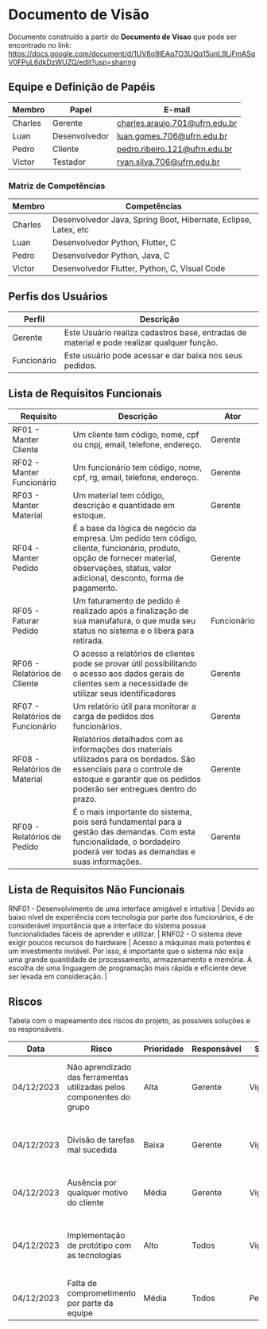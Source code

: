 ﻿# Documento de Visão

Documento construído a partir do **Documento de Visao** que pode ser encontrado no link: https://docs.google.com/document/d/1UV8o9IEAq7O3UQq15unL9LjFmASqV0FPuL6dkDzWUZQ/edit?usp=sharing

## Equipe e Definição de Papéis


Membro     |     Papel   |   E-mail   |
---------  | ----------- | ---------- |
Charles    | Gerente     | charles.araujo.701@ufrn.edu.br |
Luan       | Desenvolvedor| luan.gomes.706@ufrn.edu.br |
Pedro      | Cliente      | pedro.ribeiro.121@ufrn.edu.br |
Victor     | Testador     | ryan.silva.706@ufrn.edu.br |


### Matriz de Competências

Membro     | Competências |
---------  | ----------- |
Charles |Desenvolvedor Java, Spring Boot, Hibernate, Eclipse, Latex, etc |
Luan | Desenvolvedor Python, Flutter, C |
Pedro | Desenvolvedor Python, Java, C |
Victor | Desenvolvedor Flutter, Python, C, Visual Code |

## Perfis dos Usuários

Perfil                                 | Descrição   |
---------                              | ----------- |
Gerente                                | Este Usuário realiza cadastros base, entradas de material e pode realizar qualquer função.
Funcionário                            | Este usuário pode acessar e dar baixa nos seus pedidos.

## Lista de Requisitos Funcionais

Requisito                                 | Descrição   | Ator |
---------                                 | ----------- | ---------- |
RF01 - Manter Cliente | Um cliente tem código, nome, cpf ou cnpj, email, telefone, endereço. | Gerente |
RF02 - Manter Funcionário | Um funcionário tem código, nome, cpf, rg, email, telefone, endereço. | Gerente |
RF03 - Manter Material | Um material tem código, descrição e quantidade em estoque. | Gerente |
RF04 - Manter Pedido | É a base da lógica de negócio da empresa. Um pedido tem código, cliente, funcionário, produto, opção de fornecer material, observações, status, valor adicional, desconto, forma de pagamento. | Gerente |
RF05 - Faturar Pedido | Um faturamento de pedido é realizado após a finalização de sua manufatura, o que muda seu status no sistema e o libera para retirada. | Funcionário |
RF06 - Relatórios de Cliente | O acesso a relatórios de clientes pode se provar útil possibilitando o acesso aos dados gerais de clientes sem a necessidade de utilizar seus identificadores | Gerente |
RF07 - Relatórios de Funcionário | Um relatório útil para monitorar a carga de pedidos dos funcionários. | Gerente |
RF08 - Relatórios de Material | Relatórios detalhados com as informações dos materiais utilizados para os bordados. São essenciais para o controle de estoque e garantir que os pedidos poderão ser entregues dentro do prazo. | Gerente |
RF09 - Relatórios de Pedido | É o mais importante do sistema, pois será fundamental para a gestão das demandas. Com esta funcionalidade, o bordadeiro poderá ver todas as demandas e suas informações. | Gerente |

## Lista de Requisitos Não Funcionais

RNF01 - Desenvolvimento de uma interface amigável e intuitiva | Devido ao baixo nível de experiência com tecnologia por parte dos funcionários, é de considerável importância que a interface do sistema possua funcionalidades fáceis de aprender e utilizar. |
RNF02 - O sistema deve exigir poucos recursos do hardware | Acesso a máquinas mais potentes é um investimento inviável. Por isso, é importante que o sistema não exija uma grande quantidade de processamento, armazenamento e memória. A escolha de uma linguagem de programação mais rápida e eficiente deve ser levada em consideração. |

## Riscos

Tabela com o mapeamento dos riscos do projeto, as possíveis soluções e os responsáveis.

Data | Risco | Prioridade | Responsável | Status | Providência/Solução |
------ | ------ | ------ | ------ | ------ | ------ |
04/12/2023 | Não aprendizado das ferramentas utilizadas pelos componentes do grupo | Alta | Gerente | Vigente | Reforçar estudos sobre as ferramentas e aulas com a integrante que conhece a ferramenta |
04/12/2023 | Divisão de tarefas mal sucedida | Baixa | Gerente | Vigente | Acompanhar de perto o desenvolvimento de cada membro da equipe |
| 04/12/2023 | Ausência por qualquer motivo do cliente | Média | Gerente | Vigente | Planejar o cronograma tendo em base a agenda do cliente |
| 04/12/2023 | Implementação de protótipo com as tecnologias | Alto | Todos | Vigente | Encontrar tutorial com a maioria da tecnologia e implementar um caso base do sistema. |
| 04/12/2023 | Falta de comprometimento por parte da equipe | Média | Todos | Pendente | Realocação e simplificação de tarefas |

